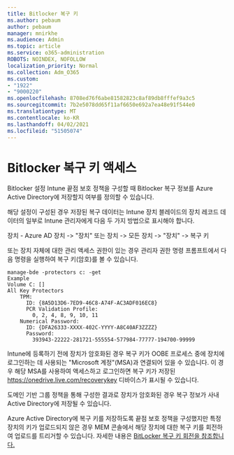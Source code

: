 ```yaml
---
title: Bitlocker 복구 키
ms.author: pebaum
author: pebaum
manager: mnirkhe
ms.audience: Admin
ms.topic: article
ms.service: o365-administration
ROBOTS: NOINDEX, NOFOLLOW
localization_priority: Normal
ms.collection: Adm_O365
ms.custom:
- "1922"
- "9000220"
ms.openlocfilehash: 8708ed76f6abe81582823c8af89db8fffef9a3c5
ms.sourcegitcommit: 7b2e5078dd65f11af6650e692a7ea48e91f544e0
ms.translationtype: MT
ms.contentlocale: ko-KR
ms.lasthandoff: 04/02/2021
ms.locfileid: "51505074"
---
```

# <a name="accessing-bitlocker-recovery-keys"></a>Bitlocker 복구 키 액세스

Bitlocker 설정 Intune 끝점 보호 정책을 구성할 때 Bitlocker 복구 정보를 Azure Active Directory에 저장할지 여부를 정의할 수 있습니다.

해당 설정이 구성된 경우 저장된 복구 데이터는 Intune 장치 블레이드의 장치 레코드 데이터의 일부로 Intune 관리자에게 다음 두 가지 방법으로 표시해야 합니다.

장치 - Azure AD 장치 -> "장치" 또는 장치 -> 모든 장치 -> "장치" -> 복구 키

또는 장치 자체에 대한 관리 액세스 권한이 있는 경우 관리자 권한 명령 프롬프트에서 다음 명령을 실행하여 복구 키(암호)를 볼 수 있습니다.

```
manage-bde -protectors c: -get
Example
Volume C: []
All Key Protectors
    TPM:
      ID: {8A5D13D6-7ED9-46C8-A74F-AC3ADF016EC8}
      PCR Validation Profile:
        0, 2, 4, 8, 9, 10, 11
    Numerical Password:
      ID: {DFA26333-XXXX-402C-YYYY-A8C40AF3ZZZZ}
      Password:
        393943-22222-281721-555554-577984-77777-194700-99999
```
Intune에 등록하기 전에 장치가 암호화된 경우 복구 키가 OOBE 프로세스 중에 장치에 로그인하는 데 사용되는 "Microsoft 계정"(MSA)과 연결되어 있을 수 있습니다. 이 경우 해당 MSA를 사용하여 액세스하고 로그인하면 복구 키가 저장된  https://onedrive.live.com/recoverykey 디바이스가 표시될 수 있습니다.
 
도메인 기반 그룹 정책을 통해 구성한 결과로 장치가 암호화된 경우 복구 정보가 사내 Active Directory에 저장될 수 있습니다.

Azure Active Directory에 복구 키를 저장하도록 끝점 보호 정책을 구성했지만 특정 장치의 키가 업로드되지 않은 경우 MEM 콘솔에서 해당 장치에 대한 복구 키를 회전하여 업로드를 트리거할 수 있습니다. 자세한 내용은 [BitLocker 복구 키 회전을 참조합니다.](https://docs.microsoft.com/mem/intune/protect/encrypt-devices#view-details-for-recovery-keys)

